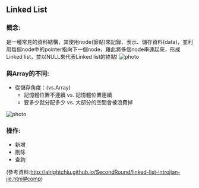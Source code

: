 ## Linked List
### 概念:         
   是一種常見的資料結構，其使用node(節點)來記錄、表示、儲存資料(data)，並利用每個node中的pointer指向下一個node，藉此將多個node串連起來，形成Linked list，並以NULL來代表Linked list的終點!
 ![photo](https://github.com/alrightchiu/SecondRound/blob/master/content/Algorithms%20and%20Data%20Structures/BasicDataStructures/LinkedList/Intro/f1.png?raw=true)
         
### 與Array的不同:
  * 從儲存角度：(vs.Array)     
    * 記憶體位置不連續 vs. 記憶體位置連續        
    * 要多少就分配多少 vs. 大部分的空間會被浪費掉       
    
![photo](https://github.com/stopraining/LearningNote/blob/master/pic/linkedlist2.jpg)        

### 操作:          
   * 新增
   * 刪除
   * 查詢      
   
(參考資料:http://alrightchiu.github.io/SecondRound/linked-list-introjian-jie.html#comp)
